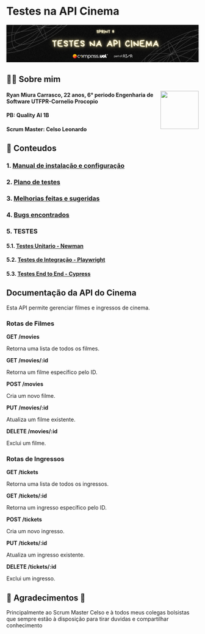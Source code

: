# Testes na API Cinema
![alt text](assets/banners/h1.png)
## 👦🏻 Sobre mim 
<img src="https://media.licdn.com/dms/image/v2/D4D03AQF9dbDOzAUakA/profile-displayphoto-shrink_400_400/profile-displayphoto-shrink_400_400/0/1692820968301?e=1736985600&v=beta&t=LgqxUnnGuiQcFvvi5FxWPBQWlY3z34rcsFa3V7ohxyQ" width="100" height="100" align="right">

####  Ryan Miura Carrasco, 22 anos, 6° periodo Engenharia de Software UTFPR-Cornelio Procopio
#### PB: Quality AI 1B
#### Scrum Master: Celso Leonardo


## 📃 Conteudos
### 1. [**Manual de instalação e configuração**](./documentos/manual-de-instalacao.md)
### 2. [**Plano de testes**](./documentos/plano-de-testes.md)
### 3. [**Melhorias feitas e sugeridas**](./documentos/melhorias.md)
### 4. [**Bugs encontrados**](./documentos/bugs-encontrados)
### 5. **TESTES**
#### 5.1. [**Testes Unitario - Newman**](./newman/CinemaAPI.postman_collection.json)
#### 5.2. [**Testes de Integração - Playwright**](./playwright/tests/integracao.spec.js)
#### 5.3. [**Testes End to End - Cypress**](./cypress/cypress/e2e/api.spec.cy.js)

## Documentação da API do Cinema

Esta API permite gerenciar filmes e ingressos de cinema.

### Rotas de Filmes

**GET /movies**

Retorna uma lista de todos os filmes.

**GET /movies/:id**

Retorna um filme específico pelo ID.

**POST /movies**

Cria um novo filme.

**PUT /movies/:id**

Atualiza um filme existente.

**DELETE /movies/:id**

Exclui um filme.


### Rotas de Ingressos

**GET /tickets**

Retorna uma lista de todos os ingressos.

**GET /tickets/:id**

Retorna um ingresso específico pelo ID.

**POST /tickets**

Cria um novo ingresso.

**PUT /tickets/:id**

Atualiza um ingresso existente.

**DELETE /tickets/:id**

Exclui um ingresso.

## 🙏 Agradecimentos 🙏
Principalmente ao Scrum Master Celso e à todos meus colegas bolsistas que sempre estão à disposição para tirar duvidas e compartilhar conhecimento 